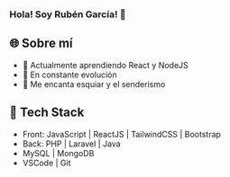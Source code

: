 ### Hola! Soy Rubén García! 👋

<!--
**rugarcia25/rugarcia25** is a ✨ _special_ ✨ repository because its `README.md` (this file) appears on your GitHub profile.

Here are some ideas to get you started:

- 🔭 I’m currently working on ...
- 🌱 I’m currently learning ...
- 👯 I’m looking to collaborate on ...
- 🤔 I’m looking for help with ...
- 💬 Ask me about ...
- 📫 How to reach me: ...
- 😄 Pronouns: ...
- ⚡ Fun fact: ...
-->

## 🌐 Sobre mí <a name="built-with"/>
  <ul>
    <li>🌱 Actualmente aprendiendo React y NodeJS</li>
    <li>🔭 En constante evolución</li>
    <li>💬 Me encanta esquiar y el senderismo</li>
  </ul>
  
## 🔨 Tech Stack <a name="built-with"/>
  <ul>
	  <li>Front: JavaScript | ReactJS | TailwindCSS | Bootstrap</li>
    <li>Back: PHP | Laravel | Java</li>
    <li>MySQL | MongoDB</li>
	  <li>VSCode | Git</li>
  </ul>
